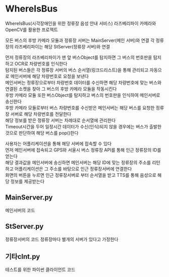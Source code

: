 # WhereIsBus
WhereIsBus(시각장애인을 위한 정류장 음성 안내 서비스)
라즈베리파이 카메라와 OpenCV를 활용한 프로젝트

모든 버스의 후방 카메라 모듈과 정류장 서버는 MainServer(메인 서버)와 연결
각 정류장의 라즈베리파이는 해당 StServer(정류장 서버)와 연결
 
 먼저 정류장의 라즈베리파이가 맨 앞 버스Object를 탐지하면 그 버스의 번호판을 탐지하고 OCR로 차량번호를 인식한다  
 탐지된 버스들은 각 정류장 서버의 버스 순서열(링크드리스트)을 통해 관리되고 자동으로 메인서버에 해당 차량번호로 요청을 보낸다  
 메인서버는 정류장으로부터 차량번호 데이터를 수신하면 해당 차량번호에 맞는 버스와 연결된 소켓을 찾아 그 버스의 후방 카메라 모듈을 작동시킨다  
 후방 카메라 모듈 또한 버스Object를 탐지하고 버스의 번호판을 인식하여 메인서버로 송신한다  
 후방 카메라 모듈로부터 버스 차량번호를 수신받은 메인서버는 해당 버스를 요청한 정류장 서버로 해당 차량번호를 전달한다  
 해당 정보를 받은 정류장 서버는 차례대로 순서열에 관리한다  
 Timeout시간을 두어 일정시간 데이터가 수신(인식)되지 않을 경우에는 버스가 출발한 것으로 판단하여 해당 버스를 pop()한다  
   
 사용자는 어플리케이션을 통해 해당 서버에 접속할 수 있다  
 먼저 메인서버에 접속되고 GPS와 서울시 버스 정류장 API를 통해 인근 정류장의 ID를 얻는다  
 해당 결과값을 메인서버에 송신하면 메인서버는 해당 ID에 맞는 정류장의 주소를 리턴하고 어플리케이션은 그 주소를 바탕으로 인근 정류장서버에 연결한다  
 화면의 버튼을 누르면 인근 정류장서버로 부터 순서열을 받고 TTS를 통해 음성으로 해당 정보를 제공받는다  
 
## MainServer.py
메인서버의 코드

## StServer.py
정류장서버의 코드
정류장마다 별개의 서버가 있다고 가정한다

## 기타clnt.py
테스트를 위한 파이썬 클라이언트 코드
 

 
 
